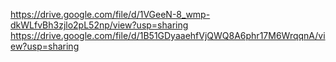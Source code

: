https://drive.google.com/file/d/1VGeeN-8_wmp-dkWLfvBh3zjlo2pL52np/view?usp=sharing
https://drive.google.com/file/d/1B51GDyaaehfVjQWQ8A6phr17M6WrqqnA/view?usp=sharing


